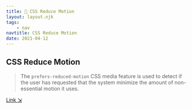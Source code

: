 ```yaml
---
title: 👋 CSS Reduce Motion
layout: layout.njk
tags:
    - nav
navtitle: CSS Reduce Motion
date: 2021-04-12
---
```


## CSS Reduce Motion

> The `prefers-reduced-motion` CSS media feature is used to detect if the user has requested that the system minimize the amount of non-essential motion it uses.

[Link ⇲](https://gist.github.com/TGIFelix/5386765f6063a5f13676de4a8e280a38)

<script src="https://gist.github.com/TGIFelix/5386765f6063a5f13676de4a8e280a38.js"></script>